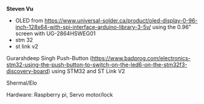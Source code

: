 **Steven Vu**  
+ OLED from https://www.universal-solder.ca/product/oled-display-0-96-inch-128x64-with-spi-interface-arduino-library-3-5v/ using the 0.96" screen with UG-2864HSWEG01  
+ stm 32  
+ st link v2

Gurarshdeep Singh 
Push-Button (https://www.badprog.com/electronics-stm32-using-the-push-button-to-switch-on-the-led6-on-the-stm32f3-discovery-board)
using STM32 and ST Link V2

Shermal/Elo

Hardware:
Raspberry pi, 
Servo motor/lock
